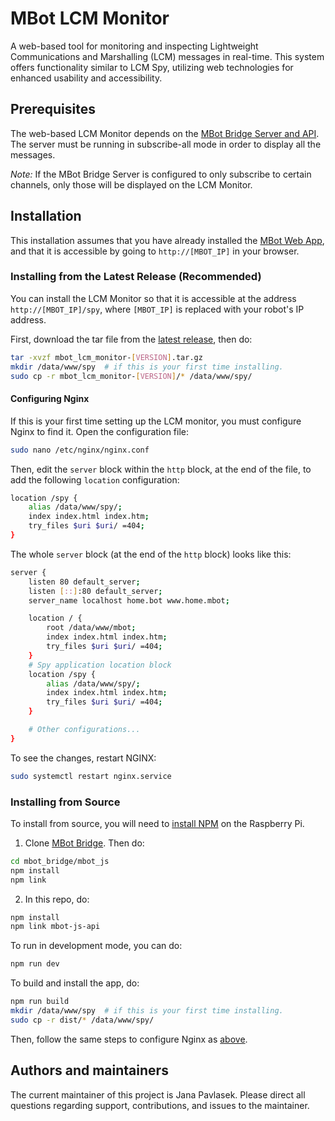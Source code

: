 # MBot LCM Monitor

A web-based tool for monitoring and inspecting Lightweight Communications and Marshalling (LCM) messages in real-time. This system offers functionality similar to LCM Spy, utilizing web technologies for enhanced usability and accessibility.

## Prerequisites

The web-based LCM Monitor depends on the [MBot Bridge Server and API](https://github.com/mbot-project/mbot_bridge/). The server must be running in subscribe-all mode in order to display all the messages.

*Note:* If the MBot Bridge Server is configured to only subscribe to certain channels, only those will be displayed on the LCM Monitor.

## Installation

This installation assumes that you have already installed the [MBot Web App](https://github.com/mbot-project/mbot_web_app), and that it is accessible by going to `http://[MBOT_IP]` in your browser.

### Installing from the Latest Release (Recommended)

You can install the LCM Monitor so that it is accessible at the address `http://[MBOT_IP]/spy`, where `[MBOT_IP]` is replaced with your robot's IP address.

First, download the tar file from the [latest release](https://github.com/mbot-project/mbot_lcm_monitor/releases), then do:
```bash
tar -xvzf mbot_lcm_monitor-[VERSION].tar.gz
mkdir /data/www/spy  # if this is your first time installing.
sudo cp -r mbot_lcm_monitor-[VERSION]/* /data/www/spy/
```

#### Configuring Nginx
If this is your first time setting up the LCM monitor, you must configure Nginx to find it. Open the configuration file:
```bash
sudo nano /etc/nginx/nginx.conf
```
Then, edit the `server` block within the `http` block, at the end of the file, to add the following `location` configuration:
```bash
location /spy {
    alias /data/www/spy/;
    index index.html index.htm;
    try_files $uri $uri/ =404;
}
```
The whole `server` block (at the end of the `http` block) looks like this:
```bash
server {
    listen 80 default_server;
    listen [::]:80 default_server;
    server_name localhost home.bot www.home.mbot;

    location / {
        root /data/www/mbot;
        index index.html index.htm;
        try_files $uri $uri/ =404;
    }
    # Spy application location block
    location /spy {
        alias /data/www/spy/;
        index index.html index.htm;
        try_files $uri $uri/ =404;
    }

    # Other configurations...
}
```
To see the changes, restart NGINX:
```bash
sudo systemctl restart nginx.service
```

### Installing from Source

To install from source, you will need to [install NPM](https://github.com/mbot-project/mbot_web_app?tab=readme-ov-file#dependencies) on the Raspberry Pi.

1. Clone [MBot Bridge](https://github.com/mbot-project/mbot_bridge/). Then do:
  ```bash
  cd mbot_bridge/mbot_js
  npm install
  npm link
  ```
2. In this repo, do:
  ```bash
  npm install
  npm link mbot-js-api
  ```

To run in development mode, you can do:
```bash
npm run dev
```

To build and install the app, do:
```bash
npm run build
mkdir /data/www/spy  # if this is your first time installing.
sudo cp -r dist/* /data/www/spy/
```
Then, follow the same steps to configure Nginx as [above](#configuring-nginx).

## Authors and maintainers
The current maintainer of this project is Jana Pavlasek. Please direct all questions regarding support, contributions, and issues to the maintainer.
